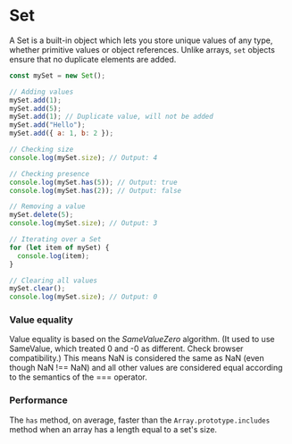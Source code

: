 # Set

A Set is a built-in object which lets you store unique values of any type, whether primitive values or object references.
Unlike arrays, `set` objects ensure that no duplicate elements are added.

```javascript
const mySet = new Set();

// Adding values
mySet.add(1);
mySet.add(5);
mySet.add(1); // Duplicate value, will not be added
mySet.add("Hello");
mySet.add({ a: 1, b: 2 });

// Checking size
console.log(mySet.size); // Output: 4

// Checking presence
console.log(mySet.has(5)); // Output: true
console.log(mySet.has(2)); // Output: false

// Removing a value
mySet.delete(5);
console.log(mySet.size); // Output: 3

// Iterating over a Set
for (let item of mySet) {
  console.log(item);
}

// Clearing all values
mySet.clear();
console.log(mySet.size); // Output: 0
```

### Value equality

Value equality is based on the _SameValueZero_ algorithm. (It used to use SameValue, which treated 0 and -0 as different. Check browser compatibility.) This means NaN is considered the same as NaN (even though NaN !== NaN) and all other values are considered equal according to the semantics of the === operator.

### Performance

The `has` method, on average, faster than the `Array.prototype.includes` method when an array has a length equal to a set's size.

